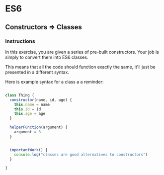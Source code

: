 # ES6

## Constructors => Classes

### Instructions

In this exercise, you are given a series of pre-built constructors. Your job is simply to convert them into ES6 classes.

This means that all the code should function exactly the same, it'll just be presented in a different syntax.

Here is example syntax for a class a a reminder:

```javascript

class Thing {
  constructor(name, id, age) {
    this.name = name
    this.id = id
    this.age = age
  }

  helperFunction(argument) {
    argument = 3
  }


  importantWork() {
    console.log("classes are good alternatives to constructors")
  }

}

```